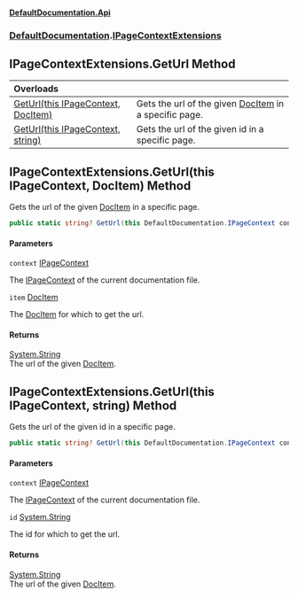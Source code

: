 #### [DefaultDocumentation\.Api](../../index.md 'index')
### [DefaultDocumentation](../../index.md#DefaultDocumentation 'DefaultDocumentation').[IPageContextExtensions](index.md 'DefaultDocumentation\.IPageContextExtensions')

## IPageContextExtensions\.GetUrl Method

| Overloads | |
| :--- | :--- |
| [GetUrl\(this IPageContext, DocItem\)](DefaultDocumentation/IPageContextExtensions/GetUrl.md#DefaultDocumentation.IPageContextExtensions.GetUrl(thisDefaultDocumentation.IPageContext,DefaultDocumentation.Models.DocItem) 'DefaultDocumentation\.IPageContextExtensions\.GetUrl\(this DefaultDocumentation\.IPageContext, DefaultDocumentation\.Models\.DocItem\)') | Gets the url of the given [DocItem](../Models/DocItem/index.md 'DefaultDocumentation\.Models\.DocItem') in a specific page\. |
| [GetUrl\(this IPageContext, string\)](DefaultDocumentation/IPageContextExtensions/GetUrl.md#DefaultDocumentation.IPageContextExtensions.GetUrl(thisDefaultDocumentation.IPageContext,string) 'DefaultDocumentation\.IPageContextExtensions\.GetUrl\(this DefaultDocumentation\.IPageContext, string\)') | Gets the url of the given id in a specific page\. |

<a name='DefaultDocumentation.IPageContextExtensions.GetUrl(thisDefaultDocumentation.IPageContext,DefaultDocumentation.Models.DocItem)'></a>

## IPageContextExtensions\.GetUrl\(this IPageContext, DocItem\) Method

Gets the url of the given [DocItem](../Models/DocItem/index.md 'DefaultDocumentation\.Models\.DocItem') in a specific page\.

```csharp
public static string? GetUrl(this DefaultDocumentation.IPageContext context, DefaultDocumentation.Models.DocItem item);
```
#### Parameters

<a name='DefaultDocumentation.IPageContextExtensions.GetUrl(thisDefaultDocumentation.IPageContext,DefaultDocumentation.Models.DocItem).context'></a>

`context` [IPageContext](../IPageContext/index.md 'DefaultDocumentation\.IPageContext')

The [IPageContext](../IPageContext/index.md 'DefaultDocumentation\.IPageContext') of the current documentation file\.

<a name='DefaultDocumentation.IPageContextExtensions.GetUrl(thisDefaultDocumentation.IPageContext,DefaultDocumentation.Models.DocItem).item'></a>

`item` [DocItem](../Models/DocItem/index.md 'DefaultDocumentation\.Models\.DocItem')

The [DocItem](../Models/DocItem/index.md 'DefaultDocumentation\.Models\.DocItem') for which to get the url\.

#### Returns
[System\.String](https://docs.microsoft.com/en-us/dotnet/api/System.String 'System\.String')  
The url of the given [DocItem](../Models/DocItem/index.md 'DefaultDocumentation\.Models\.DocItem')\.

<a name='DefaultDocumentation.IPageContextExtensions.GetUrl(thisDefaultDocumentation.IPageContext,string)'></a>

## IPageContextExtensions\.GetUrl\(this IPageContext, string\) Method

Gets the url of the given id in a specific page\.

```csharp
public static string? GetUrl(this DefaultDocumentation.IPageContext context, string id);
```
#### Parameters

<a name='DefaultDocumentation.IPageContextExtensions.GetUrl(thisDefaultDocumentation.IPageContext,string).context'></a>

`context` [IPageContext](../IPageContext/index.md 'DefaultDocumentation\.IPageContext')

The [IPageContext](../IPageContext/index.md 'DefaultDocumentation\.IPageContext') of the current documentation file\.

<a name='DefaultDocumentation.IPageContextExtensions.GetUrl(thisDefaultDocumentation.IPageContext,string).id'></a>

`id` [System\.String](https://docs.microsoft.com/en-us/dotnet/api/System.String 'System\.String')

The id for which to get the url\.

#### Returns
[System\.String](https://docs.microsoft.com/en-us/dotnet/api/System.String 'System\.String')  
The url of the given [DocItem](../Models/DocItem/index.md 'DefaultDocumentation\.Models\.DocItem')\.